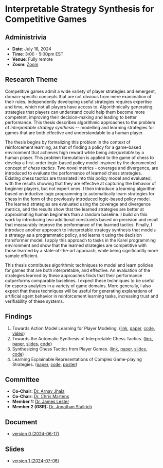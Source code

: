 # Interpretable Strategy Synthesis for Competitive Games

## Administrivia

- **Date**: July 16, 2024
- **Time**: 3:00 - 5:00pm EST
- **Venue**: Fully remote
- **Zoom**: [Zoom](https://ncsu.zoom.us/j/98794358822?pwd=dTlCE9caLBulGi7XiFU2F6pdmE6hHi.1)

## Research Theme

Competitive games admit a wide variety of player strategies and emergent, domain-specific concepts that are not obvious
from mere examination of their rules. Independently developing useful strategies requires expertise and time, which not
all players have access to. Algorithmically generating strategies that players can understand could help them become
more competent, improving their decision-making and leading to better performance. This thesis describes algorithmic
approaches to the problem of _interpretable strategy synthesis_ -- modelling and learning strategies for games that are
both effective and understandable to a human player.

The thesis begins by formalizing this problem in the context of reinforcement learning, as that of finding a policy for
a game-based environment that achieves high reward while being _interpretable_ by a human player. This problem
formulation is applied to the game of chess to develop a first-order logic-based policy model inspired by the documented
concept of _chess tactics_. Two novel metrics - coverage and divergence, are introduced to evaluate the performance of
learned chess strategies. Existing chess tactics are translated into this policy model and evaluated, with the results
showing that they are effective at capturing the behavior of beginner players, but not expert ones. I then introduce a
learning algorithm based on inductive logic programming to automatically learn strategies for chess in the form of the
previously introduced logic-based policy model. The learned strategies are evaluated using the coverage and divergence
metrics, and the results show that the learned strategies are better at approximating human beginners than a random
baseline. I build on this work by introducing two additional constraints based on precision and recall that measurably
improve the performance of the learned tactics. Finally, I introduce another approach to interpretable strategy
synthesis that models a strategy as a programmatic policy, and learns it using the decision transformer model. I apply
this approach to tasks in the Karel programming environment and show that the learned strategies are competitive with
those learned by a state-of-the-art approach, while being significantly more sample efficient.

This thesis contributes algorithmic techniques to model and learn policies for games that are both interpretable, and
effective. An evaluation of the strategies learned by these approaches finds that their performance outperforms
comparable baselines. I expect these techniques to be useful for esports analytics in a variety of game domains. More
generally, I also expect that these techniques will be useful for generating explanations of artificial agent behavior
in reinforcement learning tasks, increasing trust and verifiability of these systems.

## Findings

1. Towards Action Model Learning for Player Modeling. ([link](https://www.aaai.org/ojs/index.php/AIIDE/article/view/7436), [paper](https://abhijeetkrishnan.me/assets/docs/AML_for_Player_Modeling.pdf), [code](https://github.com/AbhijeetKrishnan/aml-for-player-modeling), [video](https://youtu.be/N2rfOBfT-ZE))
2. Towards the Automatic Synthesis of Interpretable Chess Tactics. ([link](https://sites.google.com/view/eaai-ws-2022/program), [paper](https://abhijeetkrishnan.me/assets/docs/Interpretable_Chess_Tactics.pdf), [slides](https://abhijeetkrishnan.me/assets/docs/EAAI_22_Presentation.pdf), [code](https://github.com/AbhijeetKrishnan/tactics))
3. Synthesizing Chess Tactics from Player Games. ([link](https://skatgame.net/mburo/aiide22ws/), [paper](https://abhijeetkrishnan.me/assets/docs/AIIDE_22_Paper_Synthesizing_Chess_Tactics_from_Player_Games.pdf), [slides](https://abhijeetkrishnan.me/assets/docs/AIIDE_22_SG_Presentation.pdf), [code](https://github.com/AbhijeetKrishnan/interpretable-chess-tactics/releases/tag/v1.0))
4. Learning Explainable Representations of Complex Game-playing Strategies. ([paper](https://abhijeetkrishnan.me/assets/docs/ACS_2024_Learning_Explainable_Representations_Of_Complex_Game-Playing_Strategies.pdf), [code](https://github.com/AbhijeetKrishnan/decision-transformer), [poster](https://abhijeetkrishnan.me/assets/docs/ACS_2024_Poster.pdf))

## Committee
- **Co-Chair:** [Dr. Arnav Jhala](https://www.csc.ncsu.edu/people/ahjhala)
- **Co-Chair:** [Dr. Chris Martens](https://www.convivial.tools/)
- **Member 1:** [Dr. James Lester](https://www.intellimedia.ncsu.edu/people/lester/)
- **Member 2 (GSR):** [Dr. Jonathan Stallrich](https://jonstallrich.com/)

## Document

- [version 0 (2024-06-17)](/defense/AbhijeetKrishnan-thesis-v0.pdf)

## Slides

- [version 1 (2024-07-06)](/defense/AbhijeetKrishnan-thesis-presentation-v0.pdf)
